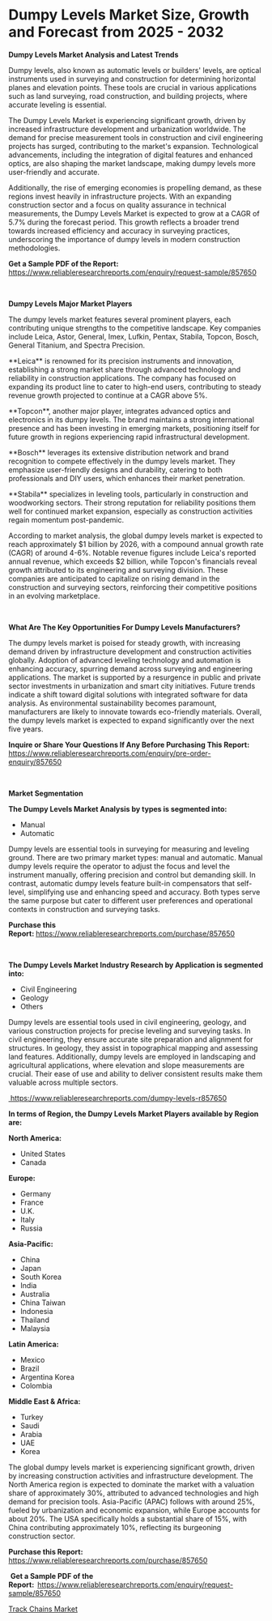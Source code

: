 <p><h1>Dumpy Levels Market Size, Growth and Forecast from 2025 - 2032</h1></p><p><strong>Dumpy Levels Market Analysis and Latest Trends</strong></p>
<p><p>Dumpy levels, also known as automatic levels or builders' levels, are optical instruments used in surveying and construction for determining horizontal planes and elevation points. These tools are crucial in various applications such as land surveying, road construction, and building projects, where accurate leveling is essential.</p><p>The Dumpy Levels Market is experiencing significant growth, driven by increased infrastructure development and urbanization worldwide. The demand for precise measurement tools in construction and civil engineering projects has surged, contributing to the market's expansion. Technological advancements, including the integration of digital features and enhanced optics, are also shaping the market landscape, making dumpy levels more user-friendly and accurate.</p><p>Additionally, the rise of emerging economies is propelling demand, as these regions invest heavily in infrastructure projects. With an expanding construction sector and a focus on quality assurance in technical measurements, the Dumpy Levels Market is expected to grow at a CAGR of 5.7% during the forecast period. This growth reflects a broader trend towards increased efficiency and accuracy in surveying practices, underscoring the importance of dumpy levels in modern construction methodologies.</p></p>
<p><strong>Get a Sample PDF of the Report:&nbsp;</strong> <a href="https://www.reliableresearchreports.com/enquiry/request-sample/857650?utm_campaign=2809&utm_medium=2&utm_source=Github&utm_content=ia&utm_term=09042025&utm_id=dumpy-levels">https://www.reliableresearchreports.com/enquiry/request-sample/857650</a></p>
<p>&nbsp;</p>
<p><strong>Dumpy Levels Major Market Players</strong></p>
<p><p>The dumpy levels market features several prominent players, each contributing unique strengths to the competitive landscape. Key companies include Leica, Astor, General, Imex, Lufkin, Pentax, Stabila, Topcon, Bosch, General Titanium, and Spectra Precision.</p><p>**Leica** is renowned for its precision instruments and innovation, establishing a strong market share through advanced technology and reliability in construction applications. The company has focused on expanding its product line to cater to high-end users, contributing to steady revenue growth projected to continue at a CAGR above 5%.</p><p>**Topcon**, another major player, integrates advanced optics and electronics in its dumpy levels. The brand maintains a strong international presence and has been investing in emerging markets, positioning itself for future growth in regions experiencing rapid infrastructural development.</p><p>**Bosch** leverages its extensive distribution network and brand recognition to compete effectively in the dumpy levels market. They emphasize user-friendly designs and durability, catering to both professionals and DIY users, which enhances their market penetration.</p><p>**Stabila** specializes in leveling tools, particularly in construction and woodworking sectors. Their strong reputation for reliability positions them well for continued market expansion, especially as construction activities regain momentum post-pandemic.</p><p>According to market analysis, the global dumpy levels market is expected to reach approximately $1 billion by 2026, with a compound annual growth rate (CAGR) of around 4-6%. Notable revenue figures include Leica's reported annual revenue, which exceeds $2 billion, while Topcon's financials reveal growth attributed to its engineering and surveying division. These companies are anticipated to capitalize on rising demand in the construction and surveying sectors, reinforcing their competitive positions in an evolving marketplace.</p></p>
<p>&nbsp;</p>
<p><strong>What Are The Key Opportunities For Dumpy Levels Manufacturers?</strong></p>
<p><p>The dumpy levels market is poised for steady growth, with increasing demand driven by infrastructure development and construction activities globally. Adoption of advanced leveling technology and automation is enhancing accuracy, spurring demand across surveying and engineering applications. The market is supported by a resurgence in public and private sector investments in urbanization and smart city initiatives. Future trends indicate a shift toward digital solutions with integrated software for data analysis. As environmental sustainability becomes paramount, manufacturers are likely to innovate towards eco-friendly materials. Overall, the dumpy levels market is expected to expand significantly over the next five years.</p></p>
<p><strong>Inquire or Share Your Questions If Any Before Purchasing This Report:</strong> <a href="https://www.reliableresearchreports.com/enquiry/pre-order-enquiry/857650?utm_campaign=2809&utm_medium=2&utm_source=Github&utm_content=ia&utm_term=09042025&utm_id=dumpy-levels">https://www.reliableresearchreports.com/enquiry/pre-order-enquiry/857650</a></p>
<p>&nbsp;</p>
<p><strong>Market Segmentation</strong></p>
<p><strong>The Dumpy Levels Market Analysis by types is segmented into:</strong></p>
<p><ul><li>Manual</li><li>Automatic</li></ul></p>
<p><p>Dumpy levels are essential tools in surveying for measuring and leveling ground. There are two primary market types: manual and automatic. Manual dumpy levels require the operator to adjust the focus and level the instrument manually, offering precision and control but demanding skill. In contrast, automatic dumpy levels feature built-in compensators that self-level, simplifying use and enhancing speed and accuracy. Both types serve the same purpose but cater to different user preferences and operational contexts in construction and surveying tasks.</p></p>
<p><strong>Purchase this Report:&nbsp;</strong><a href="https://www.reliableresearchreports.com/purchase/857650?utm_campaign=2809&utm_medium=2&utm_source=Github&utm_content=ia&utm_term=09042025&utm_id=dumpy-levels">https://www.reliableresearchreports.com/purchase/857650</a></p>
<p>&nbsp;</p>
<p><strong>The Dumpy Levels Market Industry Research by Application is segmented into:</strong></p>
<p><ul><li>Civil Engineering</li><li>Geology</li><li>Others</li></ul></p>
<p><p>Dumpy levels are essential tools used in civil engineering, geology, and various construction projects for precise leveling and surveying tasks. In civil engineering, they ensure accurate site preparation and alignment for structures. In geology, they assist in topographical mapping and assessing land features. Additionally, dumpy levels are employed in landscaping and agricultural applications, where elevation and slope measurements are crucial. Their ease of use and ability to deliver consistent results make them valuable across multiple sectors.</p></p>
<p><a href="https://www.reliableresearchreports.com/dumpy-levels-r857650?utm_campaign=2809&utm_medium=2&utm_source=Github&utm_content=ia&utm_term=09042025&utm_id=dumpy-levels">&nbsp;https://www.reliableresearchreports.com/dumpy-levels-r857650</a></p>
<p><strong>In terms of Region, the Dumpy Levels Market Players available by Region are:</strong></p>
<p>
    <p> <strong> North America: </strong>
        <ul>
            <li>United States</li>
            <li>Canada</li>
        </ul>
        </p> 
    <p> <strong> Europe: </strong>
        <ul>
            <li>Germany</li>
            <li>France</li>
            <li>U.K.</li>
            <li>Italy</li>
            <li>Russia</li>
        </ul>
        </p> 
    <p> <strong> Asia-Pacific: </strong>
        <ul>
            <li>China</li>
            <li>Japan</li>
            <li>South Korea</li>
            <li>India</li>
            <li>Australia</li>
            <li>China Taiwan</li>
            <li>Indonesia</li>
            <li>Thailand</li>
            <li>Malaysia</li>
        </ul>
        </p> 
    <p> <strong> Latin America: </strong>
        <ul>
            <li>Mexico</li>
            <li>Brazil</li>
            <li>Argentina Korea</li>
            <li>Colombia</li>
        </ul>
        </p> 
    <p> <strong> Middle East & Africa: </strong>
        <ul>
            <li>Turkey</li>
            <li>Saudi</li>
            <li>Arabia</li>
            <li>UAE</li>
            <li>Korea</li>
        </ul>
    </p>
    </p>
<p><p>The global dumpy levels market is experiencing significant growth, driven by increasing construction activities and infrastructure development. The North America region is expected to dominate the market with a valuation share of approximately 30%, attributed to advanced technologies and high demand for precision tools. Asia-Pacific (APAC) follows with around 25%, fueled by urbanization and economic expansion, while Europe accounts for about 20%. The USA specifically holds a substantial share of 15%, with China contributing approximately 10%, reflecting its burgeoning construction sector.</p></p>
<p><strong>Purchase this Report: </strong><a href="https://www.reliableresearchreports.com/purchase/857650?utm_campaign=2809&utm_medium=2&utm_source=Github&utm_content=ia&utm_term=09042025&utm_id=dumpy-levels">https://www.reliableresearchreports.com/purchase/857650</a></p>
<p>&nbsp;<strong>Get a Sample PDF of the Report:&nbsp;&nbsp;</strong><a href="https://www.reliableresearchreports.com/enquiry/request-sample/857650?utm_campaign=2809&utm_medium=2&utm_source=Github&utm_content=ia&utm_term=09042025&utm_id=dumpy-levels">https://www.reliableresearchreports.com/enquiry/request-sample/857650</a></p>
<p><strong></strong></p>
<p><p><a href="https://github.com/vjorelaclliv/Market-Research-Report-List-1/blob/main/track-chains-market.md?utm_campaign=2809&utm_medium=2&utm_source=Github&utm_content=ia&utm_term=09042025&utm_id=dumpy-levels">Track Chains Market</a></p></p>